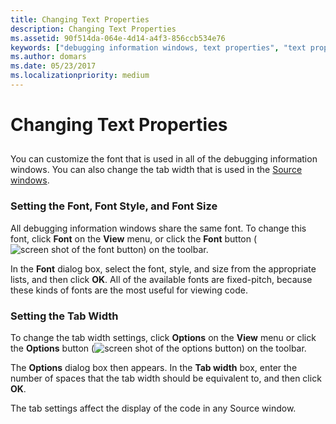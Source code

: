 ```yaml
---
title: Changing Text Properties
description: Changing Text Properties
ms.assetid: 90f514da-064e-4d14-a4f3-856ccb534e76
keywords: ["debugging information windows, text properties", "text properties of debugging information windows"]
ms.author: domars
ms.date: 05/23/2017
ms.localizationpriority: medium
---
```


# Changing Text Properties


## <span id="ddk_changing_text_properties_dbg"></span><span id="DDK_CHANGING_TEXT_PROPERTIES_DBG"></span>


You can customize the font that is used in all of the debugging information windows. You can also change the tab width that is used in the [Source windows](source-window.md).

### <span id="setting_the_font__font_style__and_font_size"></span><span id="SETTING_THE_FONT__FONT_STYLE__AND_FONT_SIZE"></span>Setting the Font, Font Style, and Font Size

All debugging information windows share the same font. To change this font, click **Font** on the **View** menu, or click the **Font** button (![screen shot of the font button](images/tbfont.png)) on the toolbar.

In the **Font** dialog box, select the font, style, and size from the appropriate lists, and then click **OK**. All of the available fonts are fixed-pitch, because these kinds of fonts are the most useful for viewing code.

### <span id="setting_the_tab_width"></span><span id="SETTING_THE_TAB_WIDTH"></span>Setting the Tab Width

To change the tab width settings, click **Options** on the **View** menu or click the **Options** button (![screen shot of the options button](images/tbopt.png)) on the toolbar.

The **Options** dialog box then appears. In the **Tab width** box, enter the number of spaces that the tab width should be equivalent to, and then click **OK**.

The tab settings affect the display of the code in any Source window.

 

 





